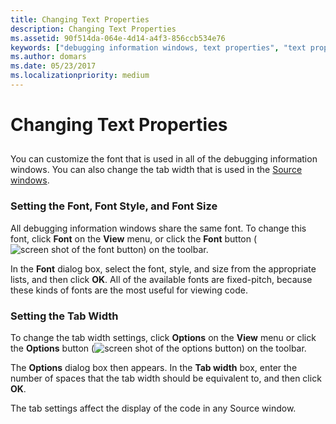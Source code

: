 ```yaml
---
title: Changing Text Properties
description: Changing Text Properties
ms.assetid: 90f514da-064e-4d14-a4f3-856ccb534e76
keywords: ["debugging information windows, text properties", "text properties of debugging information windows"]
ms.author: domars
ms.date: 05/23/2017
ms.localizationpriority: medium
---
```


# Changing Text Properties


## <span id="ddk_changing_text_properties_dbg"></span><span id="DDK_CHANGING_TEXT_PROPERTIES_DBG"></span>


You can customize the font that is used in all of the debugging information windows. You can also change the tab width that is used in the [Source windows](source-window.md).

### <span id="setting_the_font__font_style__and_font_size"></span><span id="SETTING_THE_FONT__FONT_STYLE__AND_FONT_SIZE"></span>Setting the Font, Font Style, and Font Size

All debugging information windows share the same font. To change this font, click **Font** on the **View** menu, or click the **Font** button (![screen shot of the font button](images/tbfont.png)) on the toolbar.

In the **Font** dialog box, select the font, style, and size from the appropriate lists, and then click **OK**. All of the available fonts are fixed-pitch, because these kinds of fonts are the most useful for viewing code.

### <span id="setting_the_tab_width"></span><span id="SETTING_THE_TAB_WIDTH"></span>Setting the Tab Width

To change the tab width settings, click **Options** on the **View** menu or click the **Options** button (![screen shot of the options button](images/tbopt.png)) on the toolbar.

The **Options** dialog box then appears. In the **Tab width** box, enter the number of spaces that the tab width should be equivalent to, and then click **OK**.

The tab settings affect the display of the code in any Source window.

 

 





